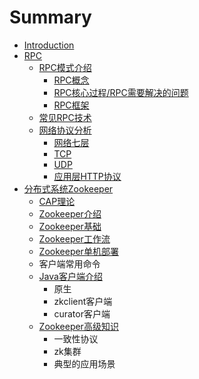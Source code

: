 # Summary

* [Introduction](README.md)
* [RPC](rpc.md)
  * [RPC模式介绍](rpc/rpcmo-shi-jie-shao.md)
    * [RPC概念](rpc/rpcmo-shi-jie-shao/rpcgai-nian.md)
    * [RPC核心过程/RPC需要解决的问题](rpc/rpcmo-shi-jie-shao/rpche-xin-guo-cheng.md)
    * [RPC框架](rpc/rpcmo-shi-jie-shao/rpckuang-jia.md)
  * [常见RPC技术](rpc/chang-jian-rpc-ji-zhu.md)
  * [网络协议分析](rpc/wang-luo-xie-yi-fen-xi.md)
    * [网络七层](rpc/wang-luo-xie-yi-fen-xi/wang-luo-qi-ceng.md)
    * [TCP](rpc/wang-luo-xie-yi-fen-xi/tcp.md)
    * [UDP](rpc/wang-luo-xie-yi-fen-xi/udp.md)
    * [应用层HTTP协议](rpc/wang-luo-xie-yi-fen-xi/ying-yong-ceng-http-xie-yi.md)
* [分布式系统Zookeeper](fen-bu-shi-xi-tong-zookeeper.md)
  * [CAP理论](fen-bu-shi-xi-tong-zookeeper/capli-lun.md)
  * [Zookeeper介绍](fen-bu-shi-xi-tong-zookeeper/zookeeperjie-shao.md)
  * [Zookeeper基础](fen-bu-shi-xi-tong-zookeeper/zookeeperji-chu.md)
  * [Zookeeper工作流](fen-bu-shi-xi-tong-zookeeper/zookeepergong-zuo-liu.md)
  * [Zookeeper单机部署](fen-bu-shi-xi-tong-zookeeper/zookeeperdan-ji-bu-shu.md)
  * 客户端常用命令
  * [Java客户端介绍](fen-bu-shi-xi-tong-zookeeper/zookeeperji-chu/javake-hu-duan-jie-shao.md)
    * 原生
    * zkclient客户端
    * curator客户端
  * [Zookeeper高级知识](fen-bu-shi-xi-tong-zookeeper/zookeepergao-ji-zhi-shi.md)
    * 一致性协议
    * zk集群
    * 典型的应用场景

